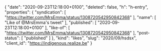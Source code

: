 {
  "date": "2020-09-23T12:18:00+0100",
  "deleted": false,
  "h": "h-entry",
  "properties": {
    "syndication": [
      "https://twitter.com/MrsEmma/status/1308720542950842368"
    ],
    "name": [
      "Like of @MrsEmma's tweet"
    ],
    "published": [
      "2020-09-23T12:18:00+0100"
    ],
    "like-of": [
      "https://twitter.com/MrsEmma/status/1308720542950842368"
    ],
    "post-status": [
      "published"
    ]
  },
  "kind": "likes",
  "slug": "2020/09/hsdsx",
  "client_id": "https://indigenous.realize.be"
}
